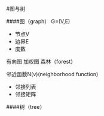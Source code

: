 #图与树

####图（graph）
G=(V,E)
* 节点V
* 边界E
* 度数

有向图
加权图
森林（forest）

邻近函数N(v)(neighborhood function)
* 邻接列表
* 邻接矩阵

####树（tree）